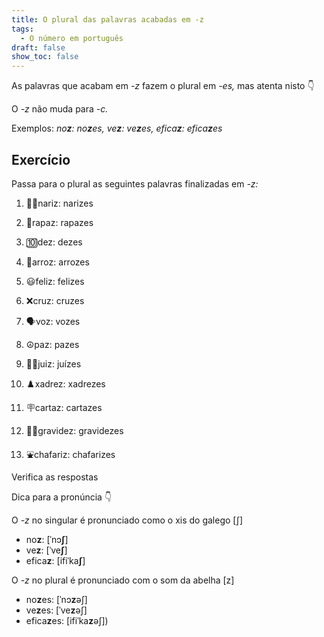 ```yaml
---
title: O plural das palavras acabadas em -z
tags:
  - O número em português
draft: false
show_toc: false
---
```

As palavras que acabam em *-z* fazem o plural em *-es,* mas atenta nisto 👇

<article>

O *-z* não muda para *-c.*

Exemplos: *no**z**: no**z**es, ve**z**: ve**z**es, efica**z**: efica**z**es*

</article>


## Exercício

Passa para o plural as seguintes palavras finalizadas em *-z:* 

1. <e-moji>👃🏻</e-moji>nariz: <e-answer>narizes</e-answer>

2. <e-moji>👦</e-moji>rapaz: <e-answer>rapazes</e-answer>

3. <e-moji>🔟</e-moji>dez: <e-answer>dezes</e-answer>

4. <e-moji>🍚</e-moji>arroz: <e-answer>arrozes</e-answer>

5. <e-moji>😃</e-moji>feliz: <e-answer>felizes</e-answer>

6. <e-moji>❌</e-moji>cruz: <e-answer>cruzes</e-answer>

7. <e-moji>🗣️</e-moji>voz: <e-answer>vozes</e-answer>

8. <e-moji>☮️</e-moji>paz: <e-answer>pazes</e-answer>

9. <e-moji>👨‍⚖️</e-moji>juiz: <e-answer>juízes</e-answer>

10. <e-moji>♟️</e-moji>xadrez: <e-answer>xadrezes</e-answer>

11. <e-moji>🪧</e-moji>cartaz: <e-answer>cartazes</e-answer>

12. <e-moji>🤰🏻</e-moji>gravidez: <e-answer>gravidezes</e-answer>

13. <e-moji>⛲</e-moji>chafariz: <e-answer>chafarizes</e-answer>

<e-validate>Verifica as respostas</e-validate>


<article>

Dica para a pronúncia 👇

O *-z* no singular é pronunciado como o xis do galego [ʃ]

- no**z**: [ˈnɔ**ʃ**]
- ve**z**: [ˈve**ʃ**]
- efica**z**: [ifiˈka**ʃ**]

O *-z* no plural é pronunciado com o som da abelha [z]

- no**z**es: [ˈnɔ**z**əʃ]
- ve**z**es: [ˈve**z**əʃ]
- efica**z**es: [ifiˈka**z**əʃ])


</article>
